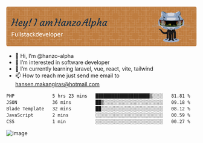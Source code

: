 ![Header](./github-header-image.png)

- 👋 Hi, I’m @hanzo-alpha
- 👀 I’m interested in software developer
- 🌱 I’m currently learning laravel, vue, react, vite, tailwind
- 📫 How to reach me just send me email to hansen.makangiras@hotmail.com 

<!---
hanzo-alpha/hanzo-alpha is a ✨ special ✨ repository because its `README.md` (this file) appears on your GitHub profile.
You can click the Preview link to take a look at your changes.
--->

<!--START_SECTION:waka-->

```txt
PHP              5 hrs 23 mins   ████████████████████▒░░░░   81.81 %
JSON             36 mins         ██▒░░░░░░░░░░░░░░░░░░░░░░   09.18 %
Blade Template   32 mins         ██░░░░░░░░░░░░░░░░░░░░░░░   08.12 %
JavaScript       2 mins          ░░░░░░░░░░░░░░░░░░░░░░░░░   00.59 %
CSS              1 min           ░░░░░░░░░░░░░░░░░░░░░░░░░   00.27 %
```

<!--END_SECTION:waka-->

![image](https://github.com/hanzo-alpha/hanzo-alpha/assets/111342797/c4bd2977-6123-4017-8652-6e166259b484)

